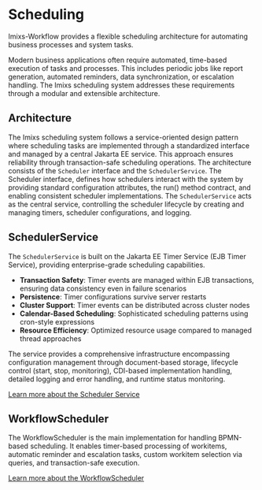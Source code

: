 # Scheduling

Imixs-Workflow provides a flexible scheduling architecture for automating business processes and system tasks.

Modern business applications often require automated, time-based execution of tasks and processes. This includes periodic jobs like report generation, automated reminders, data synchronization, or escalation handling. The Imixs scheduling system addresses these requirements through a modular and extensible architecture.

## Architecture

The Imixs scheduling system follows a service-oriented design pattern where scheduling tasks are implemented through a standardized interface and managed by a central Jakarta EE service. This approach ensures reliability through transaction-safe scheduling operations.
The architecture consists of the `Scheduler` interface and the `SchedulerService`. The Scheduler interface, defines how schedulers interact with the system by providing standard configuration attributes, the run() method contract, and enabling consistent scheduler implementations. The `SchedulerService` acts as the central service, controlling the scheduler lifecycle by creating and managing timers, scheduler configurations, and logging.

## SchedulerService

The `SchedulerService` is built on the Jakarta EE Timer Service (EJB Timer Service), providing enterprise-grade scheduling capabilities.

- **Transaction Safety**: Timer events are managed within EJB transactions, ensuring data consistency even in failure scenarios
- **Persistence**: Timer configurations survive server restarts
- **Cluster Support**: Timer events can be distributed across cluster nodes
- **Calendar-Based Scheduling**: Sophisticated scheduling patterns using cron-style expressions
- **Resource Efficiency**: Optimized resource usage compared to managed thread approaches

The service provides a comprehensive infrastructure encompassing configuration management through document-based storage, lifecycle control (start, stop, monitoring), CDI-based implementation handling, detailed logging and error handling, and runtime status monitoring.

[Learn more about the Scheduler Service](scheduler.html)

## WorkflowScheduler

The WorkflowScheduler is the main implementation for handling BPMN-based scheduling. It enables timer-based processing of workitems, automatic reminder and escalation tasks, custom workitem selection via queries, and transaction-safe execution.

[Learn more about the WorkflowScheduler](workflowscheduler.html)
